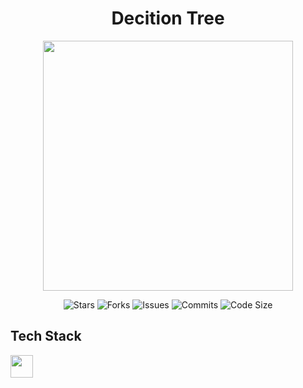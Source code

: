 <h1 align="center">Decition Tree</h1>
<p align="center">  
  <img src="https://raw.githubusercontent.com/catppuccin/catppuccin/main/assets/palette/macchiato.png" width="400" />
</p>

<p align="center">
  <img alt="Stars" src="https://badgen.net/github/stars/yuran1811/hcmus-ai-foundations--dt">
  <img alt="Forks" src="https://badgen.net/github/forks/yuran1811/hcmus-ai-foundations--dt">
  <img alt="Issues" src="https://badgen.net/github/issues/yuran1811/hcmus-ai-foundations--dt">
  <img alt="Commits" src="https://badgen.net/github/commits/yuran1811/hcmus-ai-foundations--dt">
  <img alt="Code Size" src="https://img.shields.io/github/languages/code-size/yuran1811/hcmus-ai-foundations--dt">
</p>

## Tech Stack

<img src="https://skill-icons-livid.vercel.app/icons?i=py,latex&gap=60" height="36" />
